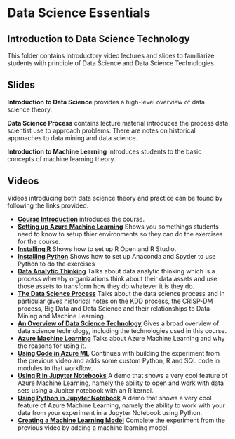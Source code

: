 

# Data Science Essentials   
## Introduction to Data Science Technology  

This folder contains introductory video lectures and slides to familiarize students with principle of Data Science and Data Science Technologies.

## Slides  

**Introduction to Data Science** provides a high-level overview of data science theory. 

**Data Science Process** contains lecture material introduces the process data scientist use to approach problems. There are notes on historical approaches to data mining and data science.    

**Introduction to Machine Learning** introduces students to the basic concepts of machine learning theory. 

## Videos  

Videos introducing both data science theory and practice can be found by following the links provided. 

- **[Course Introduction](https://youtu.be/pRgsssnHfx4)** introduces the course.
- **[Setting up Azure Machine Learning](https://youtu.be/im6zWhDFL9Y)** Shows you somethings students need to know to setup thier environments so they can do the exercises for the course.
- **[Installing R](https://youtu.be/ANua7PtyMcw)** Shows how to set up R Open and R Studio.
- **[Installing Python](https://youtu.be/ZxflRT5vhos)** Shows how to set up Anaconda and Spyder to use Python to do the exercises
- **[Data Analytic Thinking](https://youtu.be/a67awjtgEJU)** Talks about  data analytic thinking which is a process whereby organizations think about their data assets and use those assets to transform how they do whatever it is they do.
- **[The Data Science Process](https://youtu.be/9Y_K49SA4YY)**  Talks about the data science process and in particular gives historical notes on the KDD process, the CRISP-DM process, Big Data and Data Science and their relationships to Data Mining and Machine Learning.
- **[An Overview of Data Science Technology](https://youtu.be/bmXL5ZYQzy8)** Gives a broad overview of data science technology, including the technologies used in this course.
- **[Azure Machine Learning](https://youtu.be/udw7GcZSlpA)** Talks about Azure Machine Learning and why the reasons for using it.
- **[Using Code in Azure ML](https://youtu.be/6aOs8Jgvqdw)** Continues with building the experiment from the previous video and adds some custom Python, R and SQL code in modules to that workflow.
- **[Using R in Jupyter Notebooks](https://youtu.be/jzzO84eWNRE)** A demo that shows a very cool feature of Azure Machine Learning, namely the ability to open and work with data sets using a Jupiter notebook with an R kernel.
- **[Using Python in Jupyter Notebook](https://youtu.be/yqK9czQS_oE)** A demo that shows a very cool feature of Azure Machine Learning, namely the ability to work with your data from your experiment in a Jupyter Notebook using Python.
- **[Creating a Machine Learning Model](https://youtu.be/RgjCvGbmaEE)** Complete the experiment from the previous video by adding a machine learning model.
